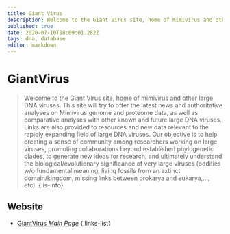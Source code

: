 ```yaml
---
title: Giant Virus
description: Welcome to the Giant Virus site, home of mimivirus and other large DNA viruses.
published: true
date: 2020-07-10T18:09:01.282Z
tags: dna, database
editor: markdown
---
```


# GiantVirus

> Welcome to the Giant Virus site, home of mimivirus and other large DNA viruses. This site will try to offer the latest news and authoritative analyses on Mimivirus genome and proteome data, as well as comparative analyses with other known and future large DNA viruses. Links are also provided to resources and new data relevant to the rapidly expanding field of large DNA viruses. 
&NewLine;
Our objective is to help creating a sense of community among researchers working on large viruses, promoting collaborations beyond established phylogenetic clades, to generate new ideas for research, and ultimately understand the biological/evolutionary significance of very large viruses (oddities w/o fundamental meaning, living fossils from an extinct domain/kingdom, missing links between prokarya and eukarya,..., etc).
{.is-info}

## Website

- [GiantVirus *Main Page*](http://www.giantvirus.org/)
 {.links-list}

 
